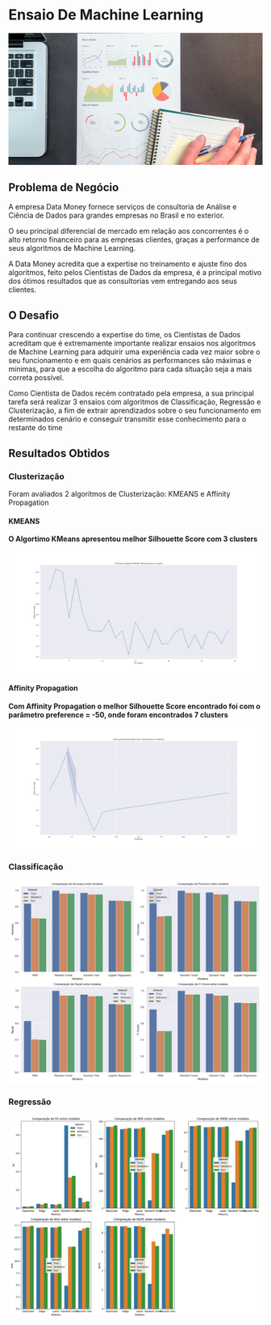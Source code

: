 # Ensaio De Machine Learning

![Image1](/notebooks/Regressao/images/performance.jpg)

## Problema de Negócio

<p>A empresa Data Money fornece serviços de consultoria de Análise e Ciência de Dados para grandes
empresas no Brasil e no exterior.</p>

<p>O seu principal diferencial de mercado em relação aos concorrentes é o alto retorno financeiro para as
empresas clientes, graças a performance de seus algoritmos de Machine Learning.</p>

<p>A Data Money acredita que a expertise no treinamento e ajuste fino dos algoritmos, feito pelos Cientistas de
Dados da empresa, é a principal motivo dos ótimos resultados que as consultorias vem entregando aos seus
clientes.</p>

## O Desafio

<p>Para continuar crescendo a expertise do time, os Cientistas de Dados acreditam que é extremamente
importante realizar ensaios nos algoritmos de Machine Learning para adquirir uma experiência cada vez
maior sobre o seu funcionamento e em quais cenários as performances são máximas e mínimas, para que a
escolha do algoritmo para cada situação seja a mais correta possível.</p>

<p>Como Cientista de Dados recém contratado pela empresa, a sua principal tarefa será realizar 3 ensaios com
algoritmos de Classificação, Regressão e Clusterização, a fim de extrair aprendizados sobre o seu
funcionamento em determinados cenário e conseguir transmitir esse conhecimento para o restante do time</p>

## Resultados Obtidos

### Clusterização

<p>Foram avaliados 2 algoritmos de Clusterização: KMEANS e Affinity Propagation</p>

#### KMEANS

**O Algortimo KMeans apresentou melhor Silhouette Score com 3 clusters**

![Image2](/notebooks/Clusterizacao/images/kmeans.png)

#### Affinity Propagation

**Com Affinity Propagation o melhor Silhouette Score encontrado foi com o parâmetro preference = -50, onde foram encontrados 7 clusters**

![Image3](/notebooks/Clusterizacao/images/affinity.png)

### Classificação

![Image4](/notebooks/Classificacao/images/comparacao_classifier2.png)

### Regressão

![Image5](/notebooks/Regressao/images/comparacao_regression3.png)



